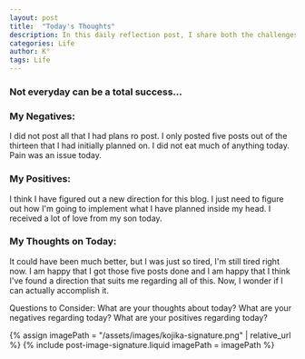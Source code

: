 ```yaml
---
layout: post
title:  "Today's Thoughts"
description: In this daily reflection post, I share both the challenges and bright moments of my day. Despite dealing with chronic pain, late starts, and worried moments about my four-year-old's health, I found joy in unexpected places - like a rare "I love you" from my teenager and some meaningful progress with my work. I'm learning to acknowledge both the ups and downs, celebrating small victories like managing to eat a bit more than usual. This kind of honest daily check-in helps me stay grounded and might become a regular feature of my blog.
categories: Life
author: K°
tags: Life
---
```

### Not everyday can be a total success...

### My Negatives:
I did not post all that I had plans ro post. I only posted five posts out of the thirteen that I had initially planned on.
I did not eat much of anything today.
Pain was an issue today.

### My Positives:
I think I have figured out a new direction for this blog. I just need to figure out how I'm going to implement what I have planned inside my head.
I received a lot of love from my son today.

### My Thoughts on Today:
It could have been much better, but I was just so tired, I'm still tired right now. I am happy that I got those five posts done and I am happy that I think I've found a direction that suits me regarding all of this. Now, I wonder if I can actually accomplish it.

Questions to Consider:
What are your thoughts about today?
What are your negatives regarding today?
What are your positives regarding today?

<!-- signature -->
{% assign imagePath = "/assets/images/kojika-signature.png" | relative_url %}
{% include post-image-signature.liquid imagePath = imagePath %}